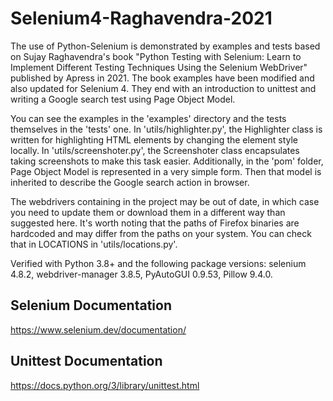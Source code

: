 # Selenium4-Raghavendra-2021

The use of Python-Selenium is demonstrated by examples and tests based on Sujay Raghavendra's book "Python Testing with Selenium: Learn to Implement Different Testing Techniques Using the Selenium WebDriver" published by Apress in 2021. The book examples have been modified and also updated for Selenium 4. They end with an introduction to unittest and writing a Google search test using Page Object Model.

You can see the examples in the 'examples' directory and the tests themselves in the 'tests' one. In 'utils/highlighter.py', the Highlighter class is written for highlighting HTML elements by changing the element style locally. In 'utils/screenshoter.py', the Screenshoter class encapsulates taking screenshots to make this task easier. Additionally, in the 'pom' folder, Page Object Model is represented in a very simple form. Then that model is inherited to describe the Google search action in browser.

The webdrivers containing in the project may be out of date, in which case you need to update them or download them in a different way than suggested here. It's worth noting that the paths of Firefox binaries are hardcoded and may differ from the paths on your system. You can check that in LOCATIONS in 'utils/locations.py'.

Verified with Python 3.8+ and the following package versions: selenium 4.8.2, webdriver-manager 3.8.5, PyAutoGUI 0.9.53, Pillow 9.4.0. 

## Selenium Documentation 

https://www.selenium.dev/documentation/

## Unittest Documentation

https://docs.python.org/3/library/unittest.html
